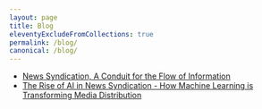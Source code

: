 ```yaml
---
layout: page
title: Blog
eleventyExcludeFromCollections: true
permalink: /blog/
canonical: /blog/
---
```


- [News Syndication, A Conduit for the Flow of Information](https://syndicator.net/news-syndication/)
- [The Rise of AI in News Syndication - How Machine Learning is Transforming Media Distribution](https://syndicator.net/rise-of-ai-in-news-syndication/)

  
